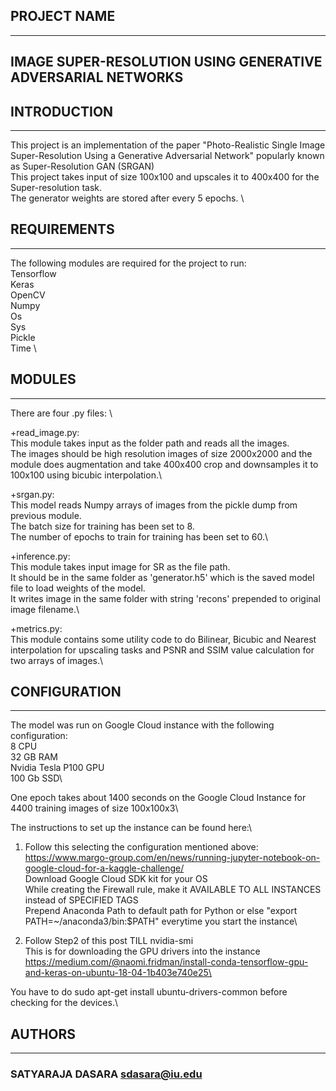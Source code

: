 ## PROJECT NAME
--------------
## IMAGE SUPER-RESOLUTION USING GENERATIVE ADVERSARIAL NETWORKS

## INTRODUCTION
--------------
This project is an implementation of the paper "Photo-Realistic Single Image Super-Resolution Using a Generative Adversarial Network" popularly known as Super-Resolution GAN (SRGAN) \
This project takes input of size 100x100 and upscales it to 400x400 for the Super-resolution task. \
The generator weights are stored after every 5 epochs. \

## REQUIREMENTS
--------------
The following modules are required for the project to run: \
Tensorflow \
Keras \
OpenCV \
Numpy \
Os \
Sys \
Pickle \
Time \

## MODULES
---------
There are four .py files: \

+read_image.py: \
This module takes input as the folder path and reads all the images. \
The images should be high resolution images of size 2000x2000 and the module does augmentation and take 400x400 crop and downsamples it to 100x100 using bicubic interpolation.\

+srgan.py:\
This model reads Numpy arrays of images from the pickle dump from previous module.\
The batch size for training has been set to 8.\
The number of epochs to train for training has been set to 60.\

+inference.py:\
This module takes input image for SR as the file path. \
It should be in the same folder as 'generator.h5' which is the saved model file to load weights of the model.\
It writes image in the same folder with string 'recons' prepended to original image filename.\

+metrics.py:\
This module contains some utility code to do Bilinear, Bicubic and Nearest interpolation for upscaling tasks and PSNR and SSIM value calculation for two arrays of images.\

## CONFIGURATION 
---------------
The model was run on Google Cloud instance with the following configuration:\
8 CPU\
32 GB RAM\
Nvidia Tesla P100 GPU\
100 Gb SSD\

One epoch takes about 1400 seconds on the Google Cloud Instance for 4400 training images of size 100x100x3\

The instructions to set up the instance can be found here:\

1. Follow this selecting the configuration mentioned above:\
https://www.margo-group.com/en/news/running-jupyter-notebook-on-google-cloud-for-a-kaggle-challenge/ \
Download Google Cloud SDK kit for your OS\
While creating the Firewall rule, make it AVAILABLE TO ALL INSTANCES instead of SPECIFIED TAGS\
Prepend Anaconda Path to default path for Python or else "export PATH=~/anaconda3/bin:$PATH" everytime you start the instance\

2. Follow Step2 of this post TILL nvidia-smi\
This is for downloading the GPU drivers into the instance\
https://medium.com/@naomi.fridman/install-conda-tensorflow-gpu-and-keras-on-ubuntu-18-04-1b403e740e25\

You have to do sudo apt-get install ubuntu-drivers-common before checking for the devices.\

## AUTHORS
---------
### SATYARAJA DASARA          sdasara@iu.edu


